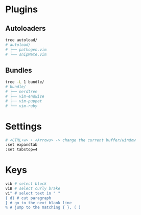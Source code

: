 Plugins
=======

Autoloaders
-----------

``` bash
tree autoload/
# autoload/
# ├── pathogen.vim
# └── snipMate.vim
```

Bundles
-------

``` bash
tree -L 1 bundle/
# bundle/
# ├── nerdtree
# ├── vim-endwise
# ├── vim-puppet
# └── vim-ruby
```

Settings
========

``` bash
# <CTRL+w> + <Arrows> -> change the current buffer/window
:set expandtab
:set tabstop=4
```

Keys
====

``` bash
vib # select block
viB # select curly brake
vi" # select text in " "
{ d} # cut paragraph
} # go to the next blank line
% # jump to the matching { }, ( )
```

